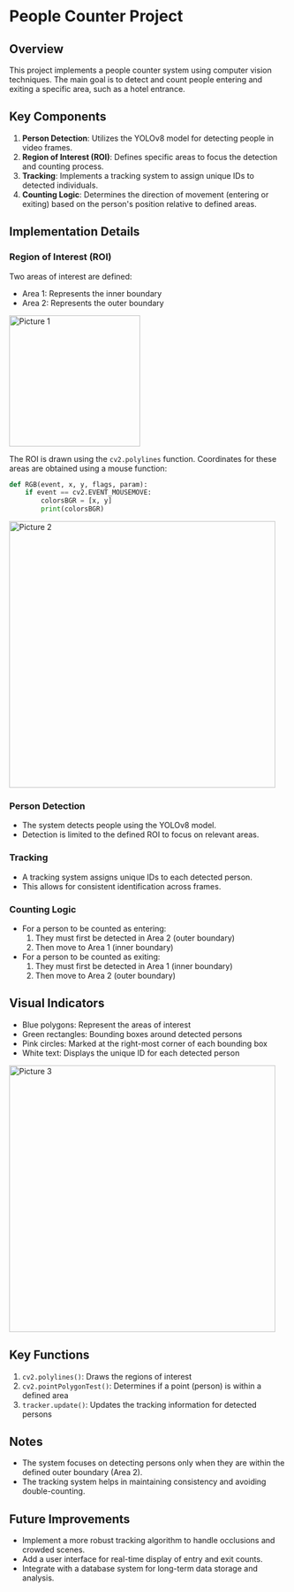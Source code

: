 # People Counter Project

## Overview

This project implements a people counter system using computer vision techniques. The main goal is to detect and count people entering and exiting a specific area, such as a hotel entrance.

## Key Components

1. **Person Detection**: Utilizes the YOLOv8 model for detecting people in video frames.
2. **Region of Interest (ROI)**: Defines specific areas to focus the detection and counting process.
3. **Tracking**: Implements a tracking system to assign unique IDs to detected individuals.
4. **Counting Logic**: Determines the direction of movement (entering or exiting) based on the person's position relative to defined areas.

## Implementation Details

### Region of Interest (ROI)

Two areas of interest are defined:
- Area 1: Represents the inner boundary
- Area 2: Represents the outer boundary

<img width="237" alt="Picture 1" src="https://github.com/user-attachments/assets/0cf89476-8d6b-4536-b7ac-029fde2f771f">


The ROI is drawn using the `cv2.polylines` function. Coordinates for these areas are obtained using a mouse function:

```python
def RGB(event, x, y, flags, param):
    if event == cv2.EVENT_MOUSEMOVE:
        colorsBGR = [x, y]
        print(colorsBGR)
```
<img width="482" alt="Picture 2" src="https://github.com/user-attachments/assets/0e108c8a-7190-401d-a8e6-794ad5f9c5f8">

### Person Detection

- The system detects people using the YOLOv8 model.
- Detection is limited to the defined ROI to focus on relevant areas.

### Tracking

- A tracking system assigns unique IDs to each detected person.
- This allows for consistent identification across frames.

### Counting Logic

- For a person to be counted as entering:
  1. They must first be detected in Area 2 (outer boundary)
  2. Then move to Area 1 (inner boundary)
- For a person to be counted as exiting:
  1. They must first be detected in Area 1 (inner boundary)
  2. Then move to Area 2 (outer boundary)

## Visual Indicators

- Blue polygons: Represent the areas of interest
- Green rectangles: Bounding boxes around detected persons
- Pink circles: Marked at the right-most corner of each bounding box
- White text: Displays the unique ID for each detected person

<img width="482" alt="Picture 3" src="https://github.com/user-attachments/assets/3fd33fe2-dec7-412c-bb3e-11b7d41786ca">

## Key Functions

1. `cv2.polylines()`: Draws the regions of interest
2. `cv2.pointPolygonTest()`: Determines if a point (person) is within a defined area
3. `tracker.update()`: Updates the tracking information for detected persons

## Notes

- The system focuses on detecting persons only when they are within the defined outer boundary (Area 2).
- The tracking system helps in maintaining consistency and avoiding double-counting.

## Future Improvements

- Implement a more robust tracking algorithm to handle occlusions and crowded scenes.
- Add a user interface for real-time display of entry and exit counts.
- Integrate with a database system for long-term data storage and analysis.
